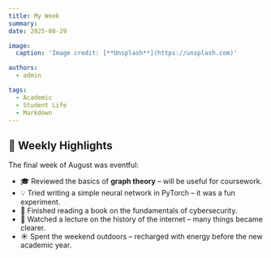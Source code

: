 ```yaml
---
title: My Week
summary: 
date: 2025-08-29

image:
  caption: 'Image credit: [**Unsplash**](https://unsplash.com)'

authors:
  - admin

tags:
  - Academic
  - Student Life
  - Markdown
---
```


## 📅 Weekly Highlights  

The final week of August was eventful:  

- 🎓 Reviewed the basics of **graph theory** – will be useful for coursework.  
- 💡 Tried writing a simple neural network in PyTorch – it was a fun experiment.  
- 📖 Finished reading a book on the fundamentals of cybersecurity.  
- 🎥 Watched a lecture on the history of the internet – many things became clearer.  
- ☀️ Spent the weekend outdoors – recharged with energy before the new academic year.  

